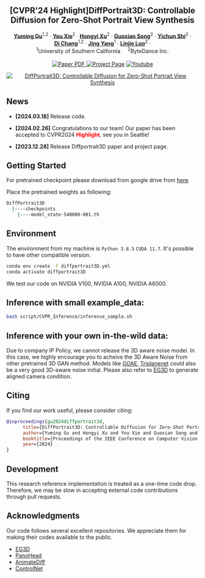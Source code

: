 

<p align="center">

  <h2 align="center">[CVPR'24 Highlight]DiffPortrait3D: Controllable Diffusion for Zero-Shot Portrait View Synthesis </h2>
  <p align="center">
    <a href="https://www.yuming-gu.com/"><strong>Yuming Gu</strong></a><sup>1,2</sup>
    · 
    <a href="https://ge.in.tum.de/about/you-xie/"><strong>You Xie</strong></a><sup>2</sup>
    · 
    <a href="https://hongyixu37.github.io/homepage/"><strong>Hongyi Xu</strong></a><sup>2</sup>
    ·
    <a href="https://guoxiansong.github.io/homepage/index.html"><strong>Guoxian Song</strong></a><sup>2</sup>
    ·
    <a href="https://seasonsh.github.io/"><strong>Yichun Shi</strong></a><sup>2</sup>
    ·
    <br><a href="https://boese0601.github.io"><strong>Di Chang</strong></a><sup>1,2</sup>
    ·  
    <a href="https://jingyangcarl.com"><strong>Jing Yang</strong></a><sup>1</sup>
    ·
    <a href="http://linjieluo.com"><strong>Linjie Luo</strong></a><sup>2</sup>
    ·
    <br>
    <sup>1</sup>University of Southern California &nbsp;&nbsp;&nbsp; <sup>2</sup>ByteDance Inc.
    <br>
    </br>
        <a href="https://arxiv.org/abs/2312.13016">
        <img src='https://img.shields.io/badge/arXiv-DiffPortrait3D-green' alt='Paper PDF'>
        </a>
        <a href='https://freedomgu.github.io/DiffPortrait3D/'>
        <img src='https://img.shields.io/badge/Project_Page-DiffPortrait3D-blue' alt='Project Page'></a>
        <a href='https://www.youtube.com/watch?v=mI8RJ_f3Csw'>
        <img src='https://img.shields.io/badge/YouTube-DiffPortrait3D-rgb(255, 0, 0)' alt='Youtube'></a>
  </p>
    </p>
<div align="center">
  <a href="https://youtu.be/mI8RJ_f3Csw"><img src="./Figures/teaser.gif" alt="DiffPortrait3D: Controllable Diffusion for Zero-Shot Portrait View Synthesis"></a>
</div>


<!-- *We present DiffPortrait3D, a conditional diffusion model that is capable of synthesizing 3D-consistent photo-realistic novel views from as few as a single in-the-wild portrait. Specifically, given a single RGB input, we aim to synthesize plausible but consistent facial details rendered from novel camera views with retained both identity and facial expression. In lieu of time-consuming optimization and fine-tuning, our zero-shot method generalizes well to arbitrary face portraits with unposed camera views, extreme facial expressions, and diverse artistic depictions. At its core, we leverage the generative prior of 2D diffusion models pre-trained on large-scale image datasets as our rendering backbone, while the denoising is guided with disentangled attentive control of appearance and camera pose. To achieve this, we first inject the appearance context from the reference image into the self-attention layers of the frozen UNets. The rendering view is then manipulated with a novel conditional control module that interprets the camera pose by watching a condition image of a crossed subject from the same view. Furthermore, we insert a trainable cross-view attention module to enhance view consistency, which is further strengthened with a novel 3D-aware noise generation process during inference. We demonstrate state-of-the-art results both qualitatively and quantitatively on our challenging in-the-wild and multi-view benchmarks.* -->

<!-- *For avatar-centric video generation and animation, please also check our latest work <a href="">MagicAvatar</a>!* -->

## News
* **[2024.03.18]** Release code.
* **[2024.02.26]** Congratulations to our team!</span> Our paper has been accepted to <span> CVPR2024 <b style="color: red;">Highlight</b></span>, see you in Seattle! 

* **[2023.12.28]** Release Diffportrait3D paper and project page.

## Getting Started

For pretrained checkpoint please download from google drive from [here](https://drive.google.com/file/d/14qzipHghFrs4CFpVo1xW9CZt8OGLJf9t/view?usp=drive_link).

Place the pretrained weights as following:

```bash
DiffPortrait3D
  |----checkpoints
    |----model_state-540000-001.th
```

## Environment
The environment from my machine is ```Python 3.8.5``` ```CUDA 11.7```. It's possible to have other compatible version.


```bash
conda env create -f diffportrait3D.yml
conda activate diffportrait3D
```

We test our code on NVIDIA V100, NVIDIA A100, NVIDIA A6000.
## Inference with small example_data:
```bash 
bash script/CVPR_Inference/inference_sample.sh
```
## Inference with your own in-the-wild data:

Due to company IP Policy, we cannot release the 3D aware noise model. In this case, we highly encourage you to acheive the 3D Aware Noise from other pretrained 3D GAN method. Models like [GOAE](https://github.com/jiangyzy/GOAE), [Triplanenet](https://github.com/anantarb/triplanenet) could also be a very good 3D-aware noise initial. Please also refer to [EG3D](https://nvlabs.github.io/eg3d/) to generate aligned camera condition.


## Citing
If you find our work useful, please consider citing:
```BibTeX
@inproceedings{gu2024diffportrait3d,
      title={DiffPortrait3D: Controllable Diffusion for Zero-Shot Portrait View Synthesis}, 
      author={Yuming Gu and Hongyi Xu and You Xie and Guoxian Song and Yichun Shi and Di Chang and Jing Yang and Lingjie Luo},
      booktitle={Proceedings of the IEEE Conference on Computer Vision and Pattern Recognition (CVPR)},
      year={2024}
}
```
## Development

This research reference implementation is treated as a one-time code drop. Therefore, we may be slow in accepting external code contributions through pull requests.

## Acknowledgments

Our code follows several excellent repositories. We appreciate them for making their codes available to the public.
* [EG3D](https://nvlabs.github.io/eg3d/)
* [PanoHead](https://github.com/SizheAn/PanoHead)
* [AnimateDiff](https://github.com/guoyww/AnimateDiff)
* [ControlNet](https://github.com/lllyasviel/ControlNet)

